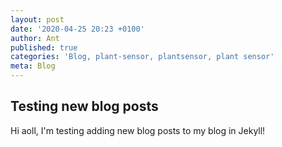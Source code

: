 ```yaml
---
layout: post
date: '2020-04-25 20:23 +0100'
author: Ant
published: true
categories: 'Blog, plant-sensor, plantsensor, plant sensor'
meta: Blog
---
```

## Testing new blog posts

Hi aoll, I'm testing adding new blog posts to my blog in Jekyll!

